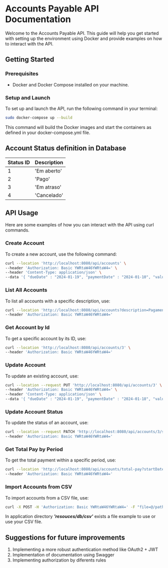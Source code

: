 # Accounts Payable API Documentation

Welcome to the Accounts Payable API. This guide will help you get started with setting up the environment using Docker and provide examples on how to interact with the API.

## Getting Started

### Prerequisites

- Docker and Docker Compose installed on your machine.

### Setup and Launch

To set up and launch the API, run the following command in your terminal:

```bash
sudo docker-compose up --build
```
This command will build the Docker images and start the containers as defined in your docker-compose.yml file.

## Account Status definition in Database

| Status ID| Description |
|----------|-------------|
|      1   | 'Em aberto' |
|      2   | 'Pago'      |
|      3   | 'Em atraso' |
|      4   | 'Cancelado' |

## API Usage

Here are some examples of how you can interact with the API using curl commands.

### Create Account

To create a new account, use the following command:

```bash
curl --location 'http://localhost:8080/api/accounts' \
--header 'Authorization: Basic YWRtaW46YWRtaW4=' \
--header 'Content-Type: application/json' \
--data '{ "dueDate" : "2024-01-19", "paymentDate" : "2024-01-10", "value" : 200.00, "description" : "compras de insumo", "status" : 2 }'
```

### List All Accounts

To list all accounts with a specific description, use:

```bash
curl --location 'http://localhost:8080/api/accounts?description=Pagamento%20numero%202' \
--header 'Authorization: Basic YWRtaW46YWRtaW4='
```
### Get Account by Id

To get a specific account by its ID, use:

```bash
curl --location 'http://localhost:8080/api/accounts/3' \
--header 'Authorization: Basic YWRtaW46YWRtaW4='
```

### Update Account

To update an existing account, use:

```bash
curl --location --request PUT 'http://localhost:8080/api/accounts/3' \
--header 'Authorization: Basic YWRtaW46YWRtaW4=' \
--header 'Content-Type: application/json' \
--data '{ "dueDate" : "2024-01-19", "paymentDate" : "2024-01-18", "value" : 200.00, "description" : "compras de insumo", "status" : 1 }'
```

### Update Account Status

To update the status of an account, use:

```bash
curl --location --request PATCH 'http://localhost:8080/api/accounts/3/status/4' \
--header 'Authorization: Basic YWRtaW46YWRtaW4='
```

### Get Total Pay by Period

To get the total payment within a specific period, use:

```bash
curl --location 'http://localhost:8080/api/accounts/total-pay?startDate=2024-01-01&endDate=2024-10-01' \
--header 'Authorization: Basic YWRtaW46YWRtaW4='
```

### Import Accounts from CSV

To import accounts from a CSV file, use:

```bash
curl -X POST -H 'Authorization: Basic YWRtaW46YWRtaW4=' -F "file=@/path/to/your/csv/example.csv" http://localhost:8080/api/accounts/import
```
In application directory  ***'resouces/db/csv'*** exists a file example to use or
use your CSV file.

## Suggestions for future improvements

1. Implementing a more robust authentication method like OAuth2 + JWT
2. Implementation of documentation using Swagger
3. Implementing authorization by diferents rules